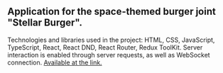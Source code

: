 ## Application for the space-themed burger joint "Stellar Burger".


Technologies and libraries used in the project: HTML, CSS, JavaScript, TypeScript, React, React DND, React Router, Redux ToolKit. Server interaction is enabled through server requests, as well as WebSocket connection.
[Available at the link.](https://murzinden.github.io/react-stellar-burger/)

